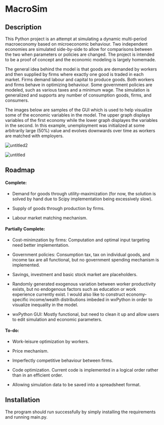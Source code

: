 # MacroSim

## Description

This Python project is an attempt at simulating a dynamic multi-period macroeconomy based on microeconomic behaviour. Two independent economies are simulated side-by-side to allow for comparisons between the two when parameters or policies are changed. The project is intended to be a proof of concept and the economic modeling is largely homemade.

The general idea behind the model is that goods are demanded by workers and then supplied by firms where exactly one good is traded in each market. Firms demand labour and capital to produce goods. Both workers and firms behave in optimizing behaviour. Some government policies are modeled, such as various taxes and a minimum wage. The simulation is generalized and supports any number of consumption goods, firms, and consumers.

The images below are samples of the GUI which is used to help visualize some of the economic variables in the model. The upper graph displays variables of the first economy while the lower graph displayes the variables in the second. In this example, unemployment was initialized at some arbitrarily large (50%) value and evolves downwards over time as workers are matched with employers.


![untitled2](https://user-images.githubusercontent.com/45185574/51011923-912c8580-1528-11e9-8013-f27fdac51ef3.png)

![untitled](https://user-images.githubusercontent.com/45185574/51011924-925db280-1528-11e9-9bd7-d3e4b6e91950.png)



## Roadmap

#### Complete:

- Demand for goods through utility-maximization (for now, the solution is solved by hand due to Scipy implementation being excessively slow).

- Supply of goods through production by firms.

- Labour market matching mechanism.

#### Partially Complete:

- Cost-minimzation by firms: Computation and optimal input targeting need better implementation.

- Government policies: Consumption tax, tax on individual goods, and income tax are all functional, but no government spending mechanism is implemented.

- Savings, investment and basic stock market are placeholders.

- Randomly generated exogenous variation between worker productivity exists, but no endogenous factors such as education or work experience currently exist. I would also like to construct economy-specific income/wealth distributions imbeded in wxPython in order to visualize inequality in the model.

- wxPython GUI: Mostly functional, but need to clean it up and allow users to edit simulation and economic parameters.

#### To-do:

- Work-leisure optimization by workers.

- Price mechanism.

- Imperfectly competitive behaviour between firms.

- Code optimization. Current code is implemented in a logical order rather than in an efficient order.

- Allowing simulation data to be saved into a spreadsheet format.

## Installation

The program should run successfully by simply installing the requirements and running main.py.
